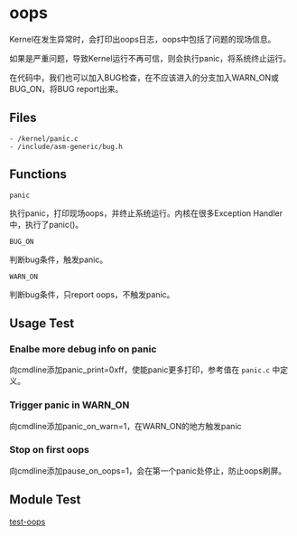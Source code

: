 # oops

Kernel在发生异常时，会打印出oops日志，oops中包括了问题的现场信息。

如果是严重问题，导致Kernel运行不再可信，则会执行panic，将系统终止运行。

在代码中，我们也可以加入BUG检查，在不应该进入的分支加入WARN_ON或BUG_ON，将BUG report出来。

## Files

```
- /kernel/panic.c
- /include/asm-generic/bug.h
```

## Functions

`panic`

执行panic，打印现场oops，并终止系统运行。内核在很多Exception Handler中，执行了panic()。

`BUG_ON`

判断bug条件，触发panic。

`WARN_ON`

判断bug条件，只report oops，不触发panic。

## Usage Test

### Enalbe more debug info on panic

向cmdline添加panic_print=0xff，使能panic更多打印，参考值在 `panic.c` 中定义。

### Trigger panic in WARN_ON

向cmdline添加panic_on_warn=1，在WARN_ON的地方触发panic

### Stop on first oops

向cmdline添加pause_on_oops=1，会在第一个panic处停止，防止oops刷屏。

## Module Test

[test-oops](https://github.com/kernel-cyrus/kernel-tour/tree/master/tests/test-oops)